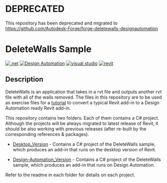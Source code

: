 # DEPRECATED
This repository has been deprecated and migrated to https://github.com/Autodesk-Forge/forge-deletewalls-designautomation
# DeleteWalls Sample 

[![.net](https://img.shields.io/badge/.net-4.7|4.8-green.svg)](http://www.microsoft.com/en-us/download/details.aspx?id=30653)
[![Design Automation](https://img.shields.io/badge/Design%20Automation-v3-green.svg)](https://forge.autodesk.com/en/docs/design-automation/v3/developers_guide/overview/)
[![visual studio](https://img.shields.io/badge/Visual%20Studio-2017|2019-green.svg)](https://www.visualstudio.com/)
[![revit](https://img.shields.io/badge/revit-2018|2019|2020|2021-red.svg)](https://www.autodesk.com/products/revit/overview/)

## Description

DeleteWalls is an application that takes in a rvt file and outputs another rvt file with all of the walls removed. The files in this repository are to be used as exercise files for a [tutorial](https://forge.autodesk.com/en/docs/design-automation/v3/tutorials/revit-edit/step1-convert-addin/) to convert a typical Revit add-in to a Design Automation ready Revit add-in.

This repository contains two folders. Each of them contains a C# project. Although the projects will be always migrated to latest release of Revit, it should be also working with previous releases (after re-built by the corresponding references & packages). 

- [Desktop_Version](Desktop_Version) - 
  Contains a C# project of the DeleteWalls sample, which produces an add-in that runs on the desktop version of Revit.  

- [Design-Automation_Version](Design-Automation_Version) - 
  Contains a C# project of the DeleteWalls sample, which produces an add-in that runs on  Design Automation.

Refer to the readme in each folder for details on each project.


